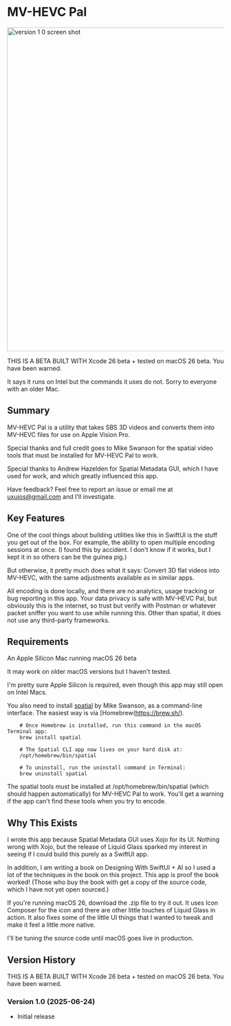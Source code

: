 # MV-HEVC Pal

<img width="752" alt="version 1 0 screen shot" src="https://github.com/user-attachments/assets/062e0cff-5e2d-4b71-8c72-fcf8692c7306" />

THIS IS A BETA BUILT WITH Xcode 26 beta + tested on macOS 26 beta. You have been warned.

It says it runs on Intel but the commands it uses do not. Sorry to everyone with an older Mac.

## Summary

MV-HEVC Pal is a utility that takes SBS 3D videos and converts them into MV-HEVC files for use on Apple Vision Pro.

Special thanks and full credit goes to Mike Swanson for the spatial video tools that must be installed for MV-HEVC Pal to work.

Special thanks to Andrew Hazelden for Spatial Metadata GUI, which I have used for work, and which greatly influenced this app.

Have feedback? Feel free to report an issue or email me at uxuios@gmail.com and I'll investigate.

## Key Features

One of the cool things about building utilities like this in SwiftUI is the stuff you get out of the box. For example, the ability to open multiple encoding sessions at once. (I found this by accident. I don't know if it works, but I kept it in so others can be the guinea pig.)

But otherwise, it pretty much does what it says: Convert 3D flat videos into MV-HEVC, with the same adjustments available as in similar apps.

All encoding is done locally, and there are no analytics, usage tracking or bug reporting in this app. Your data privacy is safe with MV-HEVC Pal, but obviously this is the internet, so trust but verify with Postman or whatever packet sniffer you want to use while running this. Other than spatial, it does not use any third-party frameworks.

## Requirements

An Apple Silicon Mac running macOS 26 beta

It may work on older macOS versions but I haven't tested.

I'm pretty sure Apple Silicon is required, even though this app may still open on Intel Macs.

You also need to install [spatial](https://blog.mikeswanson.com/spatial-video/) by Mike Swanson, as a command-line interface. The easiest way is via [Homebrew(https://brew.sh/).
		
		# Once Homebrew is installed, run this command in the macOS Terminal app:
		brew install spatial
		
		# The Spatial CLI app now lives on your hard disk at:
		/opt/homebrew/bin/spatial

		# To uninstall, run the uninstall command in Terminal:
		brew uninstall spatial

The spatial tools must be installed at /opt/homebrew/bin/spatial (which should happen automatically) for MV-HEVC Pal to work. You'll get a warning if the app can't find these tools when you try to encode.


## Why This Exists

I wrote this app because Spatial Metadata GUI uses Xojo for its UI. Nothing wrong with Xojo, but the release of Liquid Glass sparked my interest in seeing if I could build this purely as a SwiftUI app.

In addition, I am writing a book on Designing With SwiftUI + AI so I used a lot of the techniques in the book on this project. This app is proof the book worked! (Those who buy the book with get a copy of the source code, which I have not yet open sourced.)

If you're running macOS 26, download the .zip file to try it out. It uses Icon Composer for the icon and there are other little touches of Liquid Glass in action. It also fixes some of the little UI things that I wanted to tweak and make it feel a little more native.

I'll be tuning the source code until macOS goes live in production.

## Version History

THIS IS A BETA BUILT WITH Xcode 26 beta + tested on macOS 26 beta. You have been warned.

### Version 1.0 (2025-06-24)

- Initial release

